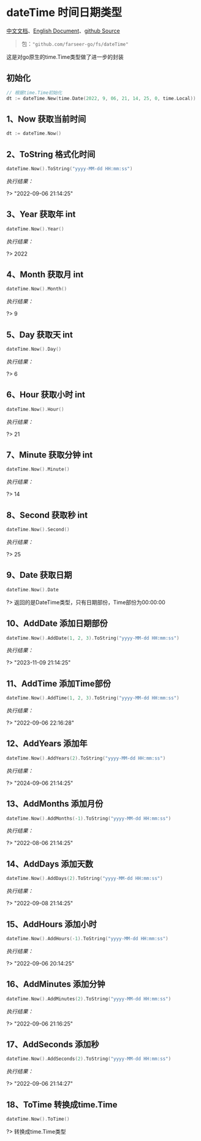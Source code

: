 # dateTime 时间日期类型
[中文文档](https://farseer-go.github.io/doc/)、[English Document](https://farseer-go.github.io/doc/#/en-us/)、[github Source](https://github.com/farseer-go/fs)
> 包：`"github.com/farseer-go/fs/dateTime"`

这是对go原生的time.Time类型做了进一步的封装

## 初始化
```go
// 根据time.Time初始化
dt := dateTime.New(time.Date(2022, 9, 06, 21, 14, 25, 0, time.Local))
```

## 1、Now 获取当前时间
```go
dt := dateTime.Now()
```

## 2、ToString 格式化时间
```go
dateTime.Now().ToString("yyyy-MM-dd HH:mm:ss")
```
_执行结果：_

?> "2022-09-06 21:14:25"

## 3、Year 获取年 int
```go
dateTime.Now().Year()
```
_执行结果：_

?> 2022

## 4、Month 获取月 int
```go
dateTime.Now().Month()
```
_执行结果：_

?> 9

## 5、Day 获取天 int
```go
dateTime.Now().Day()
```
_执行结果：_

?> 6

## 6、Hour 获取小时 int
```go
dateTime.Now().Hour()
```
_执行结果：_

?> 21

## 7、Minute 获取分钟 int
```go
dateTime.Now().Minute()
```
_执行结果：_

?> 14

## 8、Second 获取秒 int
```go
dateTime.Now().Second()
```
_执行结果：_

?> 25

## 9、Date 获取日期
```go
dateTime.Now().Date
```

?> 返回的是DateTime类型，只有日期部份，Time部份为00:00:00

## 10、AddDate 添加日期部份
```go
dateTime.Now().AddDate(1, 2, 3).ToString("yyyy-MM-dd HH:mm:ss")
```
_执行结果：_

?> "2023-11-09 21:14:25"

## 11、AddTime 添加Time部份
```go
dateTime.Now().AddTime(1, 2, 3).ToString("yyyy-MM-dd HH:mm:ss")
```
_执行结果：_

?> "2022-09-06 22:16:28"

## 12、AddYears 添加年
```go
dateTime.Now().AddYears(2).ToString("yyyy-MM-dd HH:mm:ss")
```
_执行结果：_

?> "2024-09-06 21:14:25"

## 13、AddMonths 添加月份
```go
dateTime.Now().AddMonths(-1).ToString("yyyy-MM-dd HH:mm:ss")
```
_执行结果：_

?> "2022-08-06 21:14:25"

## 14、AddDays 添加天数
```go
dateTime.Now().AddDays(2).ToString("yyyy-MM-dd HH:mm:ss")
```
_执行结果：_

?> "2022-09-08 21:14:25"

## 15、AddHours 添加小时
```go
dateTime.Now().AddHours(-1).ToString("yyyy-MM-dd HH:mm:ss")
```
_执行结果：_

?> "2022-09-06 20:14:25"

## 16、AddMinutes 添加分钟
```go
dateTime.Now().AddMinutes(2).ToString("yyyy-MM-dd HH:mm:ss")
```
_执行结果：_

?> "2022-09-06 21:16:25"

## 17、AddSeconds 添加秒
```go
dateTime.Now().AddSeconds(2).ToString("yyyy-MM-dd HH:mm:ss")
```
_执行结果：_

?> "2022-09-06 21:14:27"

## 18、ToTime  转换成time.Time
```go
dateTime.Now().ToTime()
```

?> 转换成time.Time类型